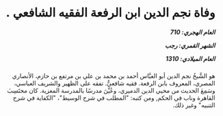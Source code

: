 <h1 dir="rtl">وفاة نجم الدين ابن الرفعة الفقيه الشافعي .</h1>

<h5 dir="rtl">العام الهجري:  710

الشهر القمري: رجب

العام الميلادي: 1310</h5>

<p dir="rtl">هو الشَّيخُ نجم الدين أبو العبَّاس أحمد بن محمد بن علي بن مرتفع بن حازم، الأنصاري المصري، المعروف بابن الرفعة. فقيه شافعيٌّ. تفقه على الظهير والشريف العباسي، وسَمِعَ الحديث من محيي الدين الدميري، وعُيِّنَ مدرسًا بالمدرسة المعزية. كان محتَسِبَ القاهرة وناب في الحكم, ومن كتبه: "المطلب في شرح الوسيط"، "الكفاية في شرح التنبيه" وغير ذلك.</p></br>
